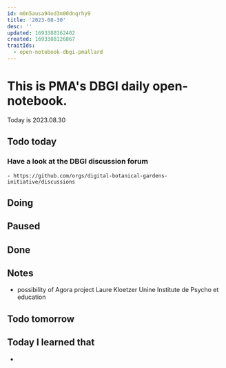 ```yaml
---
id: m0n5ausa94od3m00dnqrhy9
title: '2023-08-30'
desc: ''
updated: 1693388162402
created: 1693388126867
traitIds:
  - open-notebook-dbgi-pmallard
---
```



# This is PMA's DBGI daily open-notebook.

Today is 2023.08.30

## Todo today

### Have a look at the DBGI discussion forum
    - https://github.com/orgs/digital-botanical-gardens-initiative/discussions
###
###

## Doing

## Paused

## Done

## Notes

- possibility of Agora project
Laure Kloetzer Unine Institute de Psycho et education 


## Todo tomorrow

###
###
###


## Today I learned that

-
